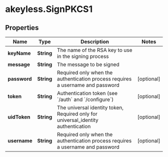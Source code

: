 # akeyless.SignPKCS1

## Properties

Name | Type | Description | Notes
------------ | ------------- | ------------- | -------------
**keyName** | **String** | The name of the RSA key to use in the signing process | 
**message** | **String** | The message to be signed | 
**password** | **String** | Required only when the authentication process requires a username and password | [optional] 
**token** | **String** | Authentication token (see &#x60;/auth&#x60; and &#x60;/configure&#x60;) | [optional] 
**uidToken** | **String** | The universal identity token, Required only for universal_identity authentication | [optional] 
**username** | **String** | Required only when the authentication process requires a username and password | [optional] 


